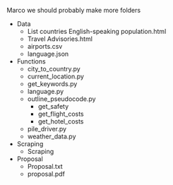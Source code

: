 Marco
we should probably make more folders

- Data
    - List countries English-speaking population.html
    - Travel Advisories.html
    - airports.csv
    - language.json
- Functions
    - city_to_country.py
    - current_location.py
    - get_keywords.py
    - language.py
    - outline_pseudocode.py
        - get_safety
        - get_flight_costs
        - get_hotel_costs
    - pile_driver.py
    - weather_data.py
- Scraping
    - Scraping
- Proposal
    - Proposal.txt
    - proposal.pdf